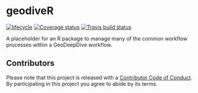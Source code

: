 # geodiveR

[![lifecycle](https://img.shields.io/badge/lifecycle-experimental-orange.svg)](https://www.tidyverse.org/lifecycle/#experimental) 
[![Coverage status](https://codecov.io/gh/EarthCubeGeochron/geodiveR/branch/master/graph/badge.svg)](https://codecov.io/github/EarthCubeGeochron/geodiveR?branch=master) 
[![Travis build status](https://travis-ci.org/EarthCubeGeochron/geodiveR.svg?branch=master)](https://travis-ci.org/EarthCubeGeochron/geodiveR) 

A placeholder for an R package to manage many of the common workflow processes within a GeoDeepDive workflow.

## Contributors

Please note that this project is released with a [Contributor Code of Conduct](CODE_OF_CONDUCT.md).
  By participating in this project you agree to abide by its terms.
